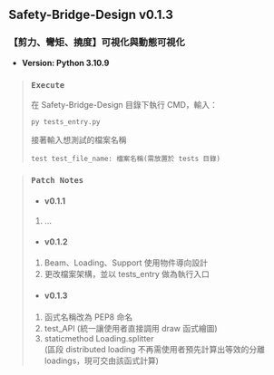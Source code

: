 ## **Safety-Bridge-Design v0.1.3**
### 【剪力、彎矩、撓度】可視化與動態可視化
+ **Version: Python 3.10.9**

> ### **`Execute`**
> 
> 在 Safety-Bridge-Design 目錄下執行 CMD，輸入： 
> ```
> py tests_entry.py
> ```
> 接著輸入想測試的檔案名稱
> ```
> test test_file_name: 檔案名稱(需放置於 tests 目錄)
> ```

> ### **`Patch Notes`**
> + #### **v0.1.1**
> 1. ...
>
> + #### **v0.1.2**
> 1. Beam、Loading、Support 使用物件導向設計
> 2. 更改檔案架構，並以 tests_entry 做為執行入口 
>
> + #### **v0.1.3**
> 1. 函式名稱改為 PEP8 命名
> 2. test_API (統一讓使用者直接調用 draw 函式繪圖)
> 3. staticmethod Loading.splitter\
> (區段 distributed loading 不再需使用者預先計算出等效的分離 loadings，現可交由該函式計算)